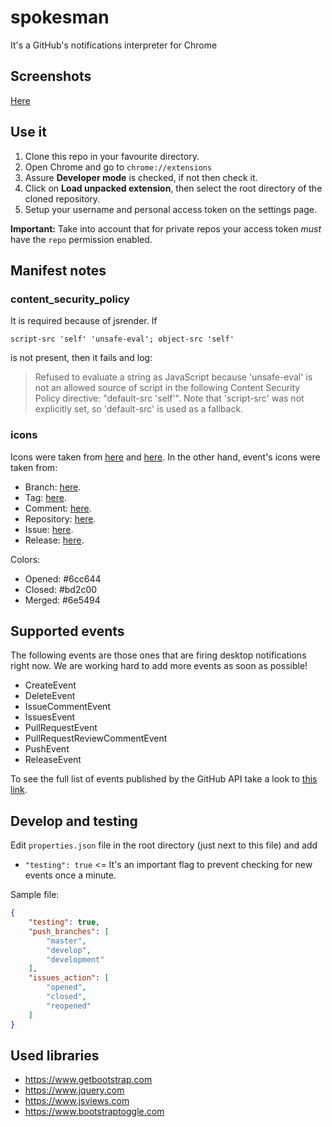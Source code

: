 # spokesman
It's a GitHub's notifications interpreter for Chrome

## Screenshots

[Here](https://drive.google.com/folderview?id=0B6AWn1xLDRvPT0NjaXRJWElvOGc&usp=sharing)

## Use it

1. Clone this repo in your favourite directory.
2. Open Chrome and go to `chrome://extensions`
3. Assure **Developer mode** is checked, if not then check it.
4. Click on **Load unpacked extension**, then select the root directory of the cloned repository.
5. Setup your username and personal access token on the settings page.

**Important:** Take into account that for private repos your access token *must* have the `repo` permission enabled.

## Manifest notes

### content_security_policy

It is required because of jsrender. If 

`script-src 'self' 'unsafe-eval'; object-src 'self'`

is not present, then it fails and log:

> Refused to evaluate a string as JavaScript because 'unsafe-eval' is not an allowed source of
  script in the following Content Security Policy directive: "default-src 'self'". Note that
  'script-src' was not explicitly set, so 'default-src' is used as a fallback.
  
### icons

Icons were taken from [here](http://www.iconsdb.com/black-icons/megaphone-2-icon.html) and [here](http://www.flaticon.com/free-icon/leader-with-loudspeaker_75899#term=megaphone&page=1&position=12).
In the other hand, event's icons were taken from:
- Branch: [here](http://www.flaticon.com/free-icon/two-arrows-bifurcation_60687#term=bifurcation&page=1&position=10).
- Tag: [here](http://www.flaticon.com/free-icon/black-shop-tag_16260#term=tag&page=1&position=15).
- Comment: [here](http://www.flaticon.com/free-icon/comments_25360#term=comments&page=1&position=1).
- Repository: [here](http://www.flaticon.com/free-icon/data-management-interface-symbol-with-gears-and-binary-code-numbers_36094#term=code&page=1&position=1).
- Issue: [here](http://www.flaticon.com/free-icon/checked-list_13194#term=task&page=1&position=1).
- Release: [here](http://www.flaticon.com/free-icon/checkered-flag_62499#term=flag&page=2&position=23).

Colors:
- Opened: #6cc644
- Closed: #bd2c00
- Merged: #6e5494

## Supported events

The following events are those ones that are firing desktop notifications right now. We are working hard to add more events as soon as possible!

- CreateEvent
- DeleteEvent
- IssueCommentEvent
- IssuesEvent
- PullRequestEvent
- PullRequestReviewCommentEvent
- PushEvent
- ReleaseEvent

To see the full list of events published by the GitHub API take a look to [this link](https://developer.github.com/v3/activity/events/types/).

## Develop and testing

Edit `properties.json` file in the root directory (just next to this file) and add
 - `"testing": true` <= It's an important flag to prevent checking for new events once a minute.
 
  
Sample file:

```json
{
    "testing": true,
    "push_branches": [
        "master",
        "develop",
        "development"
    ],
    "issues_action": [
        "opened",
        "closed",
        "reopened"
    ]
}
```

## Used libraries

- https://www.getbootstrap.com
- https://www.jquery.com
- https://www.jsviews.com
- https://www.bootstraptoggle.com
